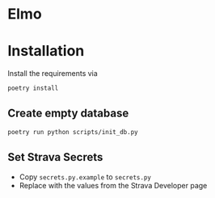 # Elmo

# Installation

Install the requirements via

```bash
poetry install
```

## Create empty database

```bash
poetry run python scripts/init_db.py
```

## Set Strava Secrets

- Copy `secrets.py.example` to `secrets.py`
- Replace with the values from the Strava Developer page
